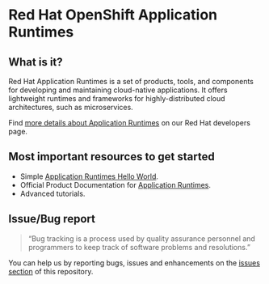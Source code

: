 # Red Hat OpenShift Application Runtimes

## What is it?

Red Hat Application Runtimes is a set of products, tools, and components for developing and maintaining cloud-native applications. It offers lightweight runtimes and frameworks for highly-distributed cloud architectures, such as microservices.

Find [more details about Application Runtimes](https://developers.redhat.com/products/rhoar/overview) on our Red Hat developers page.

## Most important resources to get started

 - Simple [Application Runtimes Hello World](https://developers.redhat.com/products/rhoar/hello-world#fndtn-rhel).
 - Official Product Documentation for [Application Runtimes](https://access.redhat.com/documentation/en-us/red_hat_openshift_application_runtimes/1/).
 - Advanced tutorials.

## Issue/Bug report

> “Bug tracking is a process used by quality assurance personnel and programmers to keep track of software problems and resolutions.”

You can help us by reporting bugs, issues and enhancements on the [issues section](https://github.com/redhat-hackathon/application-runtimes/issues) of this repository.  
